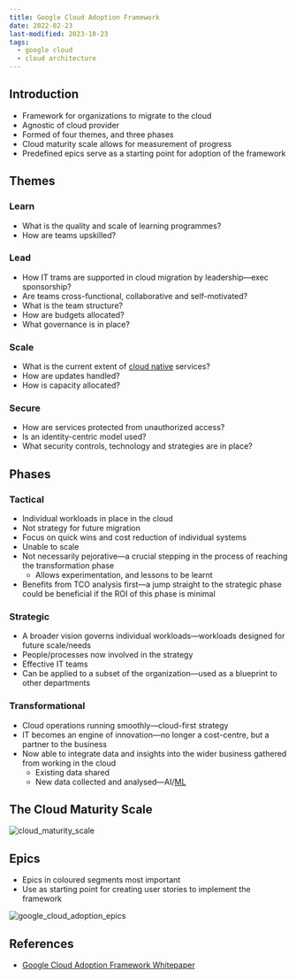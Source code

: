 ```yaml
---
title: Google Cloud Adoption Framework
date: 2022-02-23
last-modified: 2023-10-23
tags:
  - google cloud
  - cloud architecture
---
```


## Introduction

- Framework for organizations to migrate to the cloud
- Agnostic of cloud provider
- Formed of four themes, and three phases
- Cloud maturity scale allows for measurement of progress
- Predefined epics serve as a starting point for adoption of the framework

## Themes

### Learn

- What is the quality and scale of learning programmes?
- How are teams upskilled?

### Lead

- How IT trams are supported in cloud migration by leadership—exec sponsorship?
- Are teams cross-functional, collaborative and self-motivated?
- What is the team structure?
- How are budgets allocated?
- What governance is in place?

### Scale

- What is the current extent of [cloud native](notes/The%20Path%20to%20Cloud%20Native.md) services?
- How are updates handled?
- How is capacity allocated?

### Secure

- How are services protected from unauthorized access?
- Is an identity-centric model used?
- What security controls, technology and strategies are in place?

## Phases

### Tactical

- Individual workloads in place in the cloud
- Not strategy for future migration
- Focus on quick wins and cost reduction of individual systems
- Unable to scale
- Not necessarily pejorative—a crucial stepping in the process of reaching the transformation phase
	- Allows experimentation, and lessons to be learnt
- Benefits from TCO analysis first—a jump straight to the strategic phase could be beneficial if the ROI of this phase is minimal

### Strategic

- A broader vision governs individual workloads—workloads designed for future scale/needs
- People/processes now involved in the strategy
- Effective IT teams
- Can be applied to a subset of the organization—used as a blueprint to other departments

### Transformational

- Cloud operations running smoothly—cloud-first strategy
- IT becomes an engine of innovation—no longer a cost-centre, but a partner to the business
- Now able to integrate data and insights into the wider business gathered from working in the cloud
	- Existing data shared
	- New data collected and analysed—AI/[ML](notes/Machine%20Learning.md)

## The Cloud Maturity Scale

![cloud_maturity_scale](files/cloud_maturity_scale.svg)

## Epics

- Epics in coloured segments most important
- Use as starting point for creating user stories to implement the framework

![google_cloud_adoption_epics](files/google_cloud_adoption_epics.svg)

## References

- [Google Cloud Adoption Framework Whitepaper](https://services.google.com/fh/files/misc/google_cloud_adoption_framework_whitepaper.pdf)
